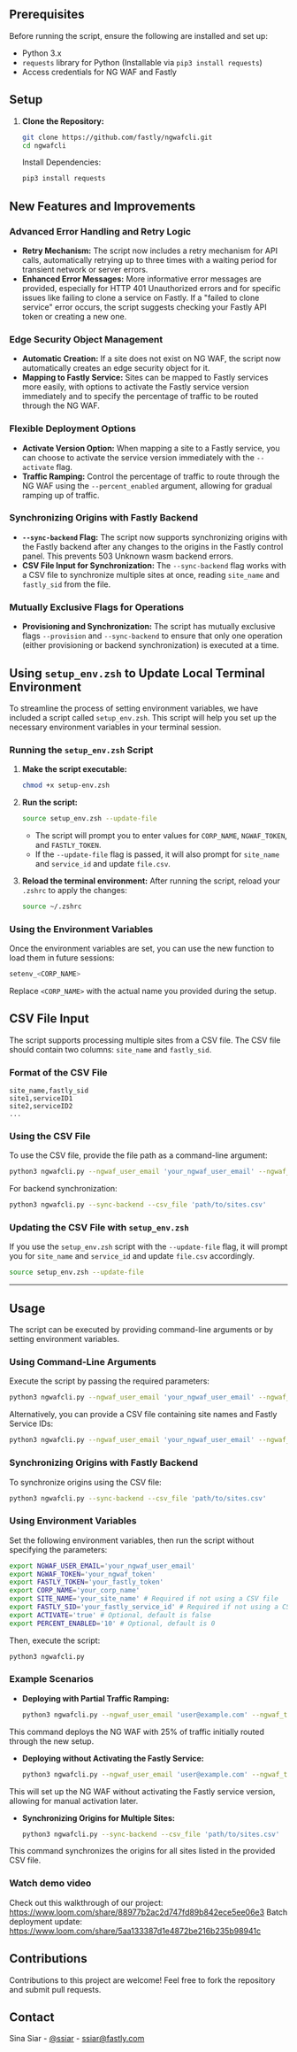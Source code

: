 ## Prerequisites

Before running the script, ensure the following are installed and set up:

- Python 3.x
- `requests` library for Python (Installable via `pip3 install requests`)
- Access credentials for NG WAF and Fastly

## Setup

1. **Clone the Repository:**
   ```bash
   git clone https://github.com/fastly/ngwafcli.git
   cd ngwafcli
   ```
   Install Dependencies:
   ```bash
   pip3 install requests
   ```

## New Features and Improvements

### Advanced Error Handling and Retry Logic

- **Retry Mechanism:** The script now includes a retry mechanism for API calls, automatically retrying up to three times with a waiting period for transient network or server errors.
- **Enhanced Error Messages:** More informative error messages are provided, especially for HTTP 401 Unauthorized errors and for specific issues like failing to clone a service on Fastly. If a "failed to clone service" error occurs, the script suggests checking your Fastly API token or creating a new one.

### Edge Security Object Management

- **Automatic Creation:** If a site does not exist on NG WAF, the script now automatically creates an edge security object for it.
- **Mapping to Fastly Service:** Sites can be mapped to Fastly services more easily, with options to activate the Fastly service version immediately and to specify the percentage of traffic to be routed through the NG WAF.

### Flexible Deployment Options

- **Activate Version Option:** When mapping a site to a Fastly service, you can choose to activate the service version immediately with the `--activate` flag.
- **Traffic Ramping:** Control the percentage of traffic to route through the NG WAF using the `--percent_enabled` argument, allowing for gradual ramping up of traffic.

### Synchronizing Origins with Fastly Backend

- **`--sync-backend` Flag:** The script now supports synchronizing origins with the Fastly backend after any changes to the origins in the Fastly control panel. This prevents 503 Unknown wasm backend errors.
- **CSV File Input for Synchronization:** The `--sync-backend` flag works with a CSV file to synchronize multiple sites at once, reading `site_name` and `fastly_sid` from the file.

### Mutually Exclusive Flags for Operations

- **Provisioning and Synchronization:** The script has mutually exclusive flags `--provision` and `--sync-backend` to ensure that only one operation (either provisioning or backend synchronization) is executed at a time.

## Using `setup_env.zsh` to Update Local Terminal Environment

To streamline the process of setting environment variables, we have included a script called `setup_env.zsh`. This script will help you set up the necessary environment variables in your terminal session.

### Running the `setup_env.zsh` Script

1. **Make the script executable:**
   ```bash
   chmod +x setup-env.zsh
   ```
2. **Run the script:**
   ```bash
   source setup_env.zsh --update-file
   ```
   - The script will prompt you to enter values for `CORP_NAME`, `NGWAF_TOKEN`, and `FASTLY_TOKEN`.
   - If the `--update-file` flag is passed, it will also prompt for `site_name` and `service_id` and update `file.csv`.

3. **Reload the terminal environment:**
   After running the script, reload your `.zshrc` to apply the changes:
   ```bash
   source ~/.zshrc
   ```

### Using the Environment Variables

Once the environment variables are set, you can use the new function to load them in future sessions:

```bash
setenv_<CORP_NAME>
```

Replace `<CORP_NAME>` with the actual name you provided during the setup.

## CSV File Input

The script supports processing multiple sites from a CSV file. The CSV file should contain two columns: `site_name` and `fastly_sid`.

### Format of the CSV File

```csv
site_name,fastly_sid
site1,serviceID1
site2,serviceID2
...
```

### Using the CSV File

To use the CSV file, provide the file path as a command-line argument:

```bash
python3 ngwafcli.py --ngwaf_user_email 'your_ngwaf_user_email' --ngwaf_token 'your_ngwaf_token' --fastly_token 'your_fastly_token' --corp_name 'your_corp_name' --csv_file 'path/to/sites.csv' [--activate] [--percent_enabled <0-100>]
```

For backend synchronization:

```bash
python3 ngwafcli.py --sync-backend --csv_file 'path/to/sites.csv'
```

### Updating the CSV File with `setup_env.zsh`

If you use the `setup_env.zsh` script with the `--update-file` flag, it will prompt you for `site_name` and `service_id` and update `file.csv` accordingly.

```bash
source setup_env.zsh --update-file
```

---

## Usage

The script can be executed by providing command-line arguments or by setting environment variables.

### Using Command-Line Arguments

Execute the script by passing the required parameters:

```bash
python3 ngwafcli.py --ngwaf_user_email 'your_ngwaf_user_email' --ngwaf_token 'your_ngwaf_token' --fastly_token 'your_fastly_token' --corp_name 'your_corp_name' --site_name 'your_site_name' --fastly_sid 'your_fastly_service_id' [--activate] [--percent_enabled <0-100>]
```

Alternatively, you can provide a CSV file containing site names and Fastly Service IDs:

```bash
python3 ngwafcli.py --ngwaf_user_email 'your_ngwaf_user_email' --ngwaf_token 'your_ngwaf_token' --fastly_token 'your_fastly_token' --corp_name 'your_corp_name' --csv_file 'path/to/sites.csv' [--activate] [--percent_enabled <0-100>]
```

### Synchronizing Origins with Fastly Backend

To synchronize origins using the CSV file:

```bash
python3 ngwafcli.py --sync-backend --csv_file 'path/to/sites.csv'
```

### Using Environment Variables

Set the following environment variables, then run the script without specifying the parameters:

```bash
export NGWAF_USER_EMAIL='your_ngwaf_user_email'
export NGWAF_TOKEN='your_ngwaf_token'
export FASTLY_TOKEN='your_fastly_token'
export CORP_NAME='your_corp_name'
export SITE_NAME='your_site_name' # Required if not using a CSV file
export FASTLY_SID='your_fastly_service_id' # Required if not using a CSV file
export ACTIVATE='true' # Optional, default is false
export PERCENT_ENABLED='10' # Optional, default is 0
```

Then, execute the script:

```bash
python3 ngwafcli.py
```

### Example Scenarios

- **Deploying with Partial Traffic Ramping:**
  ```bash
  python3 ngwafcli.py --ngwaf_user_email 'user@example.com' --ngwaf_token 'token123' --fastly_token 'fastlykey123' --corp_name 'MyCorp' --site_name 'MySite' --fastly_sid 'serviceID' --activate --percent_enabled 25
  ```

This command deploys the NG WAF with 25% of traffic initially routed through the new setup.

- **Deploying without Activating the Fastly Service:**
  ```bash
  python3 ngwafcli.py --ngwaf_user_email 'user@example.com' --ngwaf_token 'token123' --fastly_token 'fastlykey123' --corp_name 'MyCorp' --site_name 'MySite' --fastly_sid 'serviceID'
  ```

This will set up the NG WAF without activating the Fastly service version, allowing for manual activation later.

- **Synchronizing Origins for Multiple Sites:**
  ```bash
  python3 ngwafcli.py --sync-backend --csv_file 'path/to/sites.csv'
  ```

This command synchronizes the origins for all sites listed in the provided CSV file.

### Watch demo video
Check out this walkthrough of our project: https://www.loom.com/share/88977b2ac2d747fd89b842ece5ee06e3
Batch deployment update: https://www.loom.com/share/5aa133387d1e4872be216b235b98941c

## Contributions

Contributions to this project are welcome! Feel free to fork the repository and submit pull requests.

## Contact

Sina Siar - [@ssiar](https://linkedin.com/in/ssiar) - ssiar@fastly.com
